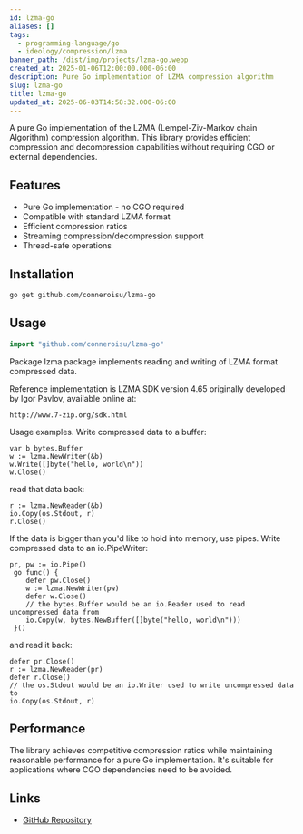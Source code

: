 ```yaml
---
id: lzma-go
aliases: []
tags:
  - programming-language/go
  - ideology/compression/lzma
banner_path: /dist/img/projects/lzma-go.webp
created_at: 2025-01-06T12:00:00.000-06:00
description: Pure Go implementation of LZMA compression algorithm
slug: lzma-go
title: lzma-go
updated_at: 2025-06-03T14:58:32.000-06:00
---
```


A pure Go implementation of the LZMA (Lempel-Ziv-Markov chain Algorithm) compression algorithm. This library provides efficient compression and decompression capabilities without requiring CGO or external dependencies.

## Features

- Pure Go implementation - no CGO required
- Compatible with standard LZMA format
- Efficient compression ratios
- Streaming compression/decompression support
- Thread-safe operations

## Installation

```bash
go get github.com/conneroisu/lzma-go
```

## Usage

```go
import "github.com/conneroisu/lzma-go"
```

Package lzma package implements reading and writing of LZMA format compressed data.

Reference implementation is LZMA SDK version 4.65 originally developed by Igor Pavlov, available online at:

```
http://www.7-zip.org/sdk.html
```

Usage examples. Write compressed data to a buffer:

```
var b bytes.Buffer
w := lzma.NewWriter(&b)
w.Write([]byte("hello, world\n"))
w.Close()
```

read that data back:

```
r := lzma.NewReader(&b)
io.Copy(os.Stdout, r)
r.Close()
```

If the data is bigger than you'd like to hold into memory, use pipes. Write compressed data to an io.PipeWriter:

```
pr, pw := io.Pipe()
 go func() {
 	defer pw.Close()
	w := lzma.NewWriter(pw)
	defer w.Close()
	// the bytes.Buffer would be an io.Reader used to read uncompressed data from
	io.Copy(w, bytes.NewBuffer([]byte("hello, world\n")))
 }()
```

and read it back:

```
defer pr.Close()
r := lzma.NewReader(pr)
defer r.Close()
// the os.Stdout would be an io.Writer used to write uncompressed data to
io.Copy(os.Stdout, r)
```

## Performance

The library achieves competitive compression ratios while maintaining reasonable performance for a pure Go implementation. It's suitable for applications where CGO dependencies need to be avoided.

## Links

- [GitHub Repository](https://github.com/conneroisu/lzma-go)
